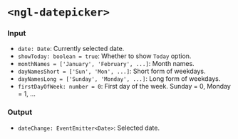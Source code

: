 # `<ngl-datepicker>`

### Input

  * `date: Date`: Currently selected date.
  * `showToday: boolean = true`: Whether to show `Today` option.
  * `monthNames = ['January', 'February', ...]`: Month names.
  * `dayNamesShort = ['Sun', 'Mon', ...]`: Short form of weekdays.
  * `dayNamesLong = ['Sunday', 'Monday', ...]`: Long form of weekdays.
  * `firstDayOfWeek: number = 0`: First day of the week. Sunday = 0, Monday = 1, ...

### Output

  * `dateChange: EventEmitter<Date>`: Selected date.
